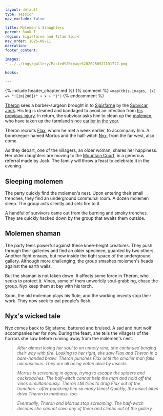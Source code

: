```yaml
---
layout: default
type: session
nav_exclude: false

title: Molemen's Slaughters
parent: Book I
region: Sigisfarne and Titan Spire
nav_order: 1025-08-11
narration: 
footer_content: 

images:
- ../../imgs/gallery/Pasted%20image%2020250922101727.png

hooks:

---
```


{% include header_chapter.md %}
{% comment %}
`=map(this.images, (x) => "![im|200](" + x + ")")`
{% endcomment %}

[Theron](../../directory/Wyrmbark/Theron.md) sees a barber-surgeon brought in to [Sigisfarne](../../directory/Sigisfarne/index.md) by the [Subvicar Jock](../../directory/DuskmeadowFringe/Jock.md).
His leg is cleaned and bandaged to avoid an infection from [his previous injury](ep_031.md).
In return, the subvicar asks him to clean up the [molemen](../../directory/DuskmeadowFringe/PiotChant.md), who have taken up the farmland since [earlier in the year](ep_004.md).

Theron recruits [Flax](../../directory/DuskmeadowFringe/Flax.md), whom he met a week earlier, to accompany him.
A bonekeeper named Mortus and the half-witch [Nyx](../../directory/Perdut/Nyx.md), from the far west, also come.

As they depart, one of the villagers, an older woman, shares her happiness.
Her older daughters are moving to the [Mountain Court](../../directory/DuskmeadowFringe/MountainCourt.md), in a generous referral made by Jock.
The family will throw a feast to celebrate it in the evening.

## Sleeping molemen

The party quickly find the molemen's nest.
Upon entering their small trenches, they find an underground communal room.
A dozen molemen sleep.
The group acts silently and sets fire to it.

A handful of survivors came out from the burning and smoky trenches.
They are quickly hacked down by the group that awaits them outside.

## Molemen shaman

The party feels powerful against these knee-height creatures.
They push through their galleries and find an older specimen, guarded by two others.
Another fight ensues, but now inside the tight space of the underground gallery.
Although more challenging, the group smashes molemen's heads against the earth walls.

But the shaman is not taken down.
It affects some force in Theron, who seeks to protect it.
Vines, some of them unworldly soul-grabbing, chase the group.
Nyx keep them at bay with his torch.

Soon, the old moleman plays his flute, and the working insects stop their work.
They now seek to eat people's flesh.

## Nyx's wicked tale

Nyx comes back to Sigisfarne, battered and bruised.
A sad and hurt wolf accompanies her for now.
During the feast, she tells the villagers of the horrors she saw before running away from the molemen's nest.

> *After almost losing her soul to an unholy vine, she continued barging their way with fire.*
> *Looking to her right, she saw Flax and Theron in a bare-handed brawl.*
> *Theron punches Flax until the smaller man falls unconscious.*
> *They are all being eaten alive by insects.*
> 
> *Mortus is screaming in agony, trying to escape the spiders and cockroaches.*
> *The half-witch cannot help the man and hold off the vines simultaneously.*
> *Theron still tries to drag Flax out of the trenches - after punching him so many times!*
> *Quickly, the insect bites drive Theron to madness, too.*
> 
> *Eventually, Theron and Mortus stop screaming.*
> *The half-witch decides she cannot save any of them and climbs out of the gallery.*
